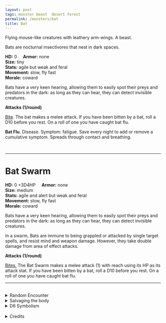 ```yaml
---
layout: post
tags: monster beast  desert forest
permalink: /monsters/bat
title: Bat
---
```


Flying mouse-like creatures with leathery arm-wings. A beast.

Bats are nocturnal insectivores that nest in dark spaces.

**HD:** 0  &nbsp; &nbsp;  **Armor:** none <br>
**Size:** tiny <br>
**Stats:** agile but weak and feral<br>
**Movement:** slow, fly fast <br>
**Morale:** coward <br>

Bats have a very keen hearing, allowing them to easily spot their preys and predators in the dark: as long as they can hear, they can detect invisible creatures.

**Attacks (1/round)**

<ins>Bite</ins>. The bat makes a melee attack. If you have been bitten by a bat, roll a D10 before you rest. On a roll of one you have caught bat flu.

<span class="alchemy">**Bat Flu**. Disease. Symptom: fatigue. Save every night to add or remove a cumulative symptom. Spreads through contact and breathing. </span>

<br>

---

# Bat Swarm

**HD:** 0 +3D4HP  &nbsp; &nbsp;  **Armor:** none <br>
**Size:** medium <br>
**Stats:** agile and alert but weak and feral<br>
**Movement:** slow, fly fast <br>
**Morale:** coward <br>

Bats have a very keen hearing, allowing them to easily spot their preys and predators in the dark: as long as they can hear, they can detect invisible creatures. 

In a swarm, Bats are immune to being grappled or attacked by single target spells, and resist mind and weapon damage. However, they take double damage from area of effect attacks.

**Attacks (1/round)**

<ins>Bites.</ins> The Bat Swarm makes a melee attack (1) with reach using its HP as its attack stat. If you have been bitten by a bat, roll a D10 before you rest. On a roll of one you have caught bat flu.
<br>

---

<br> 

<details markdown="1">
<summary>Random Encounter</summary>
1. **Monster:** 1D4 bat swarms.
1. **Lair:** A small opening leading to a dark cave. If its the day, 1D10 swarms are sleeping. <br>	&nbsp; OR <br>	**Omen:** High pitched bat noises, very close.
1. **Spoor:** 1D10 bats flying around.
1. **Tracks:** High pitched bat noises in the night.
1. **Trace:** An object soiled by bat guano.
1. **Trace:** A single bat, sleeping.
</details>

<details markdown="1">
<summary>Salvaging the body</summary>
There is not much one can retrieve from a bat. Even though their meat is edible, there is a 10% chance that a bat carries the highly contagious bat flu.
</details>

<details markdown="1">
<summary>D6 Symbolism</summary>
In local cultures the bat is a symbol of ...

1. Dusk
1. Vampires
1. Bad Luck
1. Medicine
1. Fear
1. Sacred 
</details>

<br>

<details markdown="1">
<summary>Credits</summary>
An essential staple. Adapted from [the MonsterManual (5e)](https://5e.tools/book.html#mm). I added a chance for bats to carry diseases, because this is truely the most terrifying thing bats do in real life.
</details>
